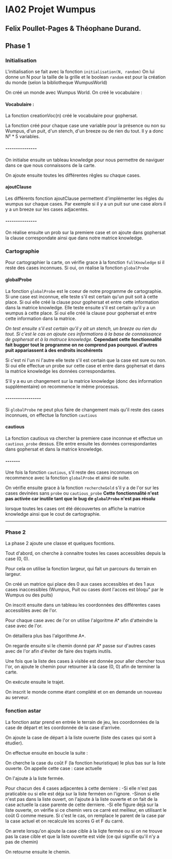 # IA02 Projet Wumpus
## Felix Poullet-Pages & Théophane Durand.

## Phase 1

### Initialisation

L'initialisation se fait avec la fonction
`initialisation(N, random)`
On lui donne un N pour la taille de la grille et le boolean `random` est pour la création du monde (selon la bibliotheque WumpusWorld)

On créé un monde avec Wumpus World.
On créé le vocabulaire :

#### Vocabulaire :
La fonction creationVoc(n) créé le vocabulaire pour gophersat.

La fonction créé pour chaque case une variable pour la présence ou non su Wumpus, d'un puit, d'un stench, d'un breeze ou de rien du tout.
Il y a donc N² * 5 variables.
#### ---------------

On initialse ensuite  un tableau knowledge pour nous permettre de naviguer dans ce que nous connaissons de la carte.

On ajoute ensuite toutes les différentes rêgles su chaque cases.

#### ajoutClause
Les différents fonction ajoutClause permettent d'implémenter les rêgles du wumpus sur chaque cases.
Par exemple si il y a un puit sur une case alors il y a un breeze sur les cases adjacentes.
#### ---------------

On réalise ensuite un prob sur la premiere case et on ajoute dans gophersat la clause correspondate ainsi que dans notre matrice knowledge.

### Cartographie
Pour cartographier la carte, on vérifie grace à la fonction `fullKnowledge` si il reste des cases inconnues.
Si oui, on réalise la fonction `globalProbe`

#### globalProbe
La fonction `globalProbe` est le coeur de notre programme de cartographie.
Si une case est inconnue, elle teste s'il est certain qu'un puit soit à cette place. Si oui elle créé la clause pour gophersat et entre cette information dans la matrice knowledge.
Elle teste ensuite s'il est certain qu'il y a un wumpus à cette place.
Si oui elle créé la clause pour gophersat et entre cette information dans la matrice.

*On test ensuite s'il est certain qu'il y ait un stench, un breeze ou rien du tout.
Si c'est le cas on ajoute ces informations à la base de connaissance de gophersat et à la matruce knowledge.* **Cependant cette fonctionnalité fait bugger tout le programme on ne comprend pas pourquoi. d'autres puit appariassent à des endroits incohérents**

Si c'est ni l'un ni l'autre elle teste s'il est certain que la case est sure ou non.
Si oui elle effectue un probe sur cette case et entre dans gophersat et dans la matrice knowledge les données correspondantes.

S'il y a eu un changement sur la matrice knowledge (donc des information supplémentaire) on recommence le même processus.
#### -----------------

Si `globalProbe` ne peut plus faire de changement mais qu'il reste des cases inconnues, on effectue la fonction `cautious`

#### cautious
La fonction cautious va chercher la premiere case inconnue et effectue un `cautious_probe` dessus. Elle entre ensuite les données correspondantes dans gophersat et dans la matrice knowledge.
#### -------

Une fois la fonction `cautious`, s'il reste des cases inconnues on recommence avec la fonction `globalProbe` et ainsi de suite.

On vérifie ensuite grace à la fonction `rechercheGold` s'il y a de l'or sur les cases devinées sans `probe` ou `cautious_probe` **Cette fonctionnalité n'est pas activée car inutile tant que le bug de `globalProbe` n'est pas résolu**

lorsque toutes les cases ont été découvertes on affiche la matrice knowledge ainsi que le cout de cartographie.

***

### Phase 2

La phase 2 ajoute une classe et quelques focntions.

Tout d'abord, on cherche à connaitre toutes les cases accessibles depuis la case (0, 0).

Pour cela on utilise la fonction largeur, qui fait un parcours du terrain en largeur.

On créé un matrice qui place des 0 aux cases accessibles et des 1 aux cases inaccessibles (Wumpus, Puit ou cases dont l'acces est bloqu" par le Wumpus ou des puits)

On inscrit ensuite dans un tableau les coordonnées des différentes cases accessibles avec de l'or.

Pour chaque case avec de l'or on utilise l'algoritme A\* afin d'atteindre la case avec de l'or.

On détaillera plus bas l'algorithme A\*.

On regarde ensuite si le chemin donné par A\* passe sur d'autres cases avec de l'or afin d'éviter de faire des trajets inutils.

Une fois que la liste des cases à visitée est donnée pour aller chercher tous l'or, on ajoute le chemin pour retourner à la case (0, 0) afin de terminer la carte.

On exécute ensuite le trajet.

On inscrit le monde comme étant complété et on en demande un nouveau au serveur.


### fonction astar

La fonction astar prend en entrée le terrain de jeu, les coordonnées de la case de départ et les coordonnée de la case d'arrivée.

On ajoute la case de départ à la liste ouverte (liste des cases qui sont à étudier).

On effectue ensuite en boucle la suite :

On cherche la case du coût F (la fonction heuristique) le plus bas sur la liste ouverte. On appelle cette case : case actuelle

On l'ajoute à la liste fermée.

Pour chacun des 4 cases adjacentes à cette derniere :
-Si elle n'est pas praticable ou si elle est déja sur la liste ferméen on l'ignore.
-Sinon si elle n'est pas dans la liste ouvert, on l'ajoute à la liste ouverte et on fait de la case actuelle la case parente de cette derniere.
-Si elle figure déjà sur la liste ouverte, on vérifie si ce chemin vers ce carré est meilleur, en utilisant le coût G comme mesure. Si c'est le cas, on remplace le parent de la case par la case actuel et on recalcule les scores G et F du carré.

On arrete lorsqu'on ajoute la case cible à la liqte fermée ou si on ne trouve pas la case cible et que la liste ouverte est vide (ce qui signifie qu'il n'y a pas de chemin)

On retourne ensuite le chemin.
